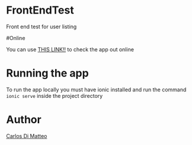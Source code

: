 # FrontEndTest
Front end test for user listing

#Online

You can use [THIS LINK!!](https://carlosdimatteo.github.io/FrontEndTest/) to check the app out online 

# Running the app

To run the app locally you must have ionic installed and run the command `ionic serve` inside the project directory


# Author 

[Carlos Di Matteo](https://www.linkedin.com/in/carlosdimatteo/?locale=en_US)